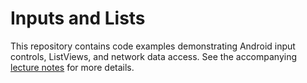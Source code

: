 # Inputs and Lists

This repository contains code examples demonstrating Android input controls, ListViews, and network data access. See the accompanying [lecture notes](https://info448-s17.github.io/lecture-notes/interactive-views.html) for more details.
